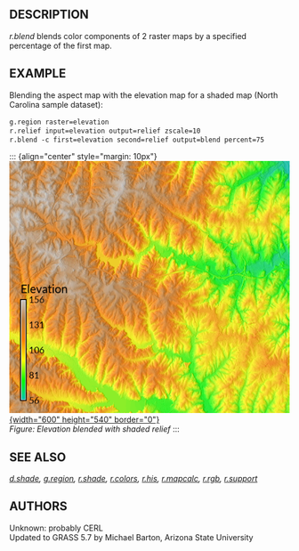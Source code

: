 ## DESCRIPTION

*r.blend* blends color components of 2 raster maps by a specified
percentage of the first map.

## EXAMPLE

Blending the aspect map with the elevation map for a shaded map (North
Carolina sample dataset):

```
g.region raster=elevation
r.relief input=elevation output=relief zscale=10
r.blend -c first=elevation second=relief output=blend percent=75
```

::: {align="center" style="margin: 10px"}
[![r.blend example](r_blend.png){width="600" height="540"
border="0"}](r_blend.png)\
*Figure: Elevation blended with shaded relief*
:::

## SEE ALSO

*[d.shade](d.shade.html), [g.region](g.region.html),
[r.shade](r.shade.html), [r.colors](r.colors.html), [r.his](r.his.html),
[r.mapcalc](r.mapcalc.html), [r.rgb](r.rgb.html),
[r.support](r.support.html)*

## AUTHORS

Unknown: probably CERL\
Updated to GRASS 5.7 by Michael Barton, Arizona State University

